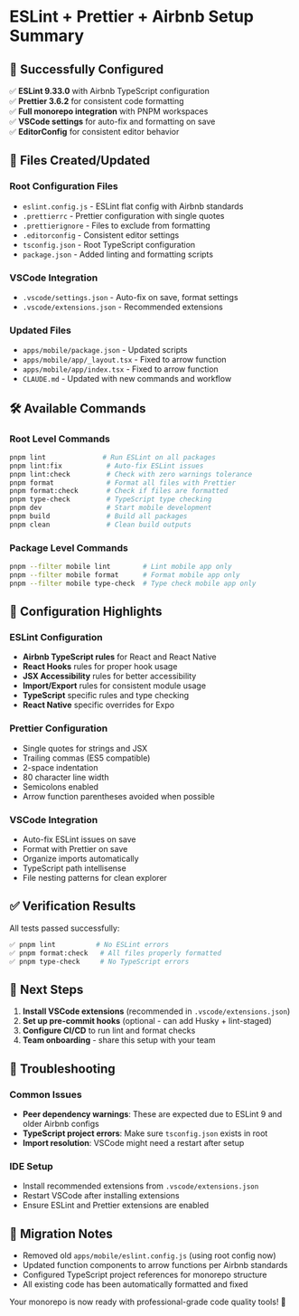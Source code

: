 # ESLint + Prettier + Airbnb Setup Summary

## 🎉 Successfully Configured

✅ **ESLint 9.33.0** with Airbnb TypeScript configuration  
✅ **Prettier 3.6.2** for consistent code formatting  
✅ **Full monorepo integration** with PNPM workspaces  
✅ **VSCode settings** for auto-fix and formatting on save  
✅ **EditorConfig** for consistent editor behavior  

## 📁 Files Created/Updated

### Root Configuration Files
- `eslint.config.js` - ESLint flat config with Airbnb standards
- `.prettierrc` - Prettier configuration with single quotes
- `.prettierignore` - Files to exclude from formatting
- `.editorconfig` - Consistent editor settings
- `tsconfig.json` - Root TypeScript configuration
- `package.json` - Added linting and formatting scripts

### VSCode Integration
- `.vscode/settings.json` - Auto-fix on save, format settings
- `.vscode/extensions.json` - Recommended extensions

### Updated Files
- `apps/mobile/package.json` - Updated scripts
- `apps/mobile/app/_layout.tsx` - Fixed to arrow function
- `apps/mobile/app/index.tsx` - Fixed to arrow function
- `CLAUDE.md` - Updated with new commands and workflow

## 🛠 Available Commands

### Root Level Commands
```bash
pnpm lint              # Run ESLint on all packages
pnpm lint:fix           # Auto-fix ESLint issues
pnpm lint:check         # Check with zero warnings tolerance
pnpm format             # Format all files with Prettier
pnpm format:check       # Check if files are formatted
pnpm type-check         # TypeScript type checking
pnpm dev                # Start mobile development
pnpm build              # Build all packages
pnpm clean              # Clean build outputs
```

### Package Level Commands
```bash
pnpm --filter mobile lint        # Lint mobile app only
pnpm --filter mobile format      # Format mobile app only
pnpm --filter mobile type-check  # Type check mobile app only
```

## 🎯 Configuration Highlights

### ESLint Configuration
- **Airbnb TypeScript rules** for React and React Native
- **React Hooks** rules for proper hook usage
- **JSX Accessibility** rules for better accessibility
- **Import/Export** rules for consistent module usage
- **TypeScript** specific rules and type checking
- **React Native** specific overrides for Expo

### Prettier Configuration
- Single quotes for strings and JSX
- Trailing commas (ES5 compatible)
- 2-space indentation
- 80 character line width
- Semicolons enabled
- Arrow function parentheses avoided when possible

### VSCode Integration
- Auto-fix ESLint issues on save
- Format with Prettier on save
- Organize imports automatically
- TypeScript path intellisense
- File nesting patterns for clean explorer

## ✅ Verification Results

All tests passed successfully:

```bash
✅ pnpm lint          # No ESLint errors
✅ pnpm format:check   # All files properly formatted
✅ pnpm type-check     # No TypeScript errors
```

## 🚀 Next Steps

1. **Install VSCode extensions** (recommended in `.vscode/extensions.json`)
2. **Set up pre-commit hooks** (optional - can add Husky + lint-staged)
3. **Configure CI/CD** to run lint and format checks
4. **Team onboarding** - share this setup with your team

## 🐛 Troubleshooting

### Common Issues
- **Peer dependency warnings**: These are expected due to ESLint 9 and older Airbnb configs
- **TypeScript project errors**: Make sure `tsconfig.json` exists in root
- **Import resolution**: VSCode might need a restart after setup

### IDE Setup
- Install recommended extensions from `.vscode/extensions.json`
- Restart VSCode after installing extensions
- Ensure ESLint and Prettier extensions are enabled

## 📝 Migration Notes

- Removed old `apps/mobile/eslint.config.js` (using root config now)
- Updated function components to arrow functions per Airbnb standards
- Configured TypeScript project references for monorepo structure
- All existing code has been automatically formatted and fixed

Your monorepo is now ready with professional-grade code quality tools! 🎉